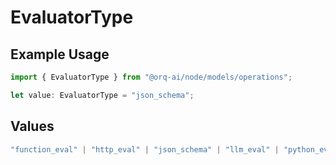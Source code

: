# EvaluatorType

## Example Usage

```typescript
import { EvaluatorType } from "@orq-ai/node/models/operations";

let value: EvaluatorType = "json_schema";
```

## Values

```typescript
"function_eval" | "http_eval" | "json_schema" | "llm_eval" | "python_eval" | "ragas" | "typescript_eval"
```